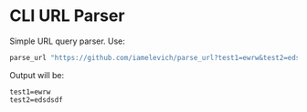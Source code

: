 # CLI URL Parser

Simple URL query parser.
Use:

```sh
parse_url "https://github.com/iamelevich/parse_url?test1=ewrw&test2=edsdsdf"
```

Output will be:

```blank
test1=ewrw
test2=edsdsdf
```
